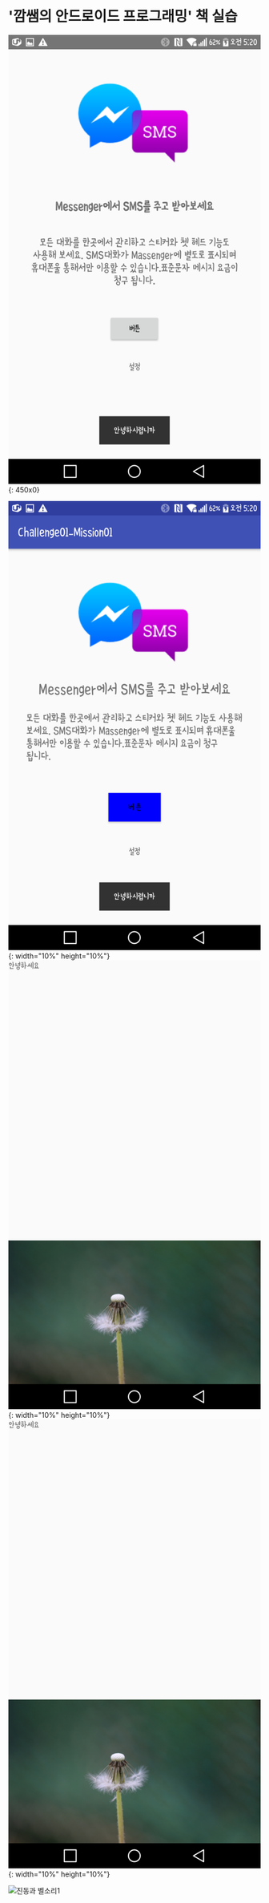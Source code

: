# '깜쌤의 안드로이드 프로그래밍' 책 실습

![mission1내가한거](./screenshot/Mission1.png){: 450x0}



![mission1정답](./screenshot/Mission2.png){: width="10%" height="10%"}
![animation효과](./screenshot/animation1.png){: width="10%" height="10%"}
![animation효과](./screenshot/animation1.png){: width="10%" height="10%"}

![진동과 벨소리1](https://github.com/MoonOnYou/mr.kkang-s_android/blob/master/screenshot/vibratorAndRingtone2.png)
